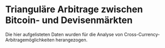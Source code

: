# Trianguläre Arbitrage zwischen Bitcoin- und Devisenmärkten

Die hier aufgelisteten Daten wurden für die Analyse von Cross-Currency-Arbitragemöglichkeiten
herangezogen.
